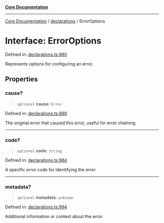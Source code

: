 [**Core Documentation**](../../README.md)

***

[Core Documentation](../../README.md) / [declarations](../README.md) / ErrorOptions

# Interface: ErrorOptions

Defined in: [declarations.ts:980](https://github.com/stonemjs/core/blob/e2fddc9518734748c09a72d4b4064dd1d4c1288c/src/declarations.ts#L980)

Represents options for configuring an error.

## Properties

### cause?

> `optional` **cause**: `Error`

Defined in: [declarations.ts:989](https://github.com/stonemjs/core/blob/e2fddc9518734748c09a72d4b4064dd1d4c1288c/src/declarations.ts#L989)

The original error that caused this error, useful for error chaining.

***

### code?

> `optional` **code**: `string`

Defined in: [declarations.ts:984](https://github.com/stonemjs/core/blob/e2fddc9518734748c09a72d4b4064dd1d4c1288c/src/declarations.ts#L984)

A specific error code for identifying the error.

***

### metadata?

> `optional` **metadata**: `unknown`

Defined in: [declarations.ts:994](https://github.com/stonemjs/core/blob/e2fddc9518734748c09a72d4b4064dd1d4c1288c/src/declarations.ts#L994)

Additional information or context about the error.
